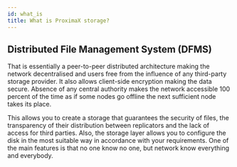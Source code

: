 ```yaml
---
id: what_is
title: What is ProximaX storage?
---
```


## Distributed File Management System (DFMS)

That is essentially a peer-to-peer distributed architecture making the network decentralised and users free from the influence of any third-party storage provider. It also allows client-side encryption making the data secure. Absence of any central authority makes the network accessible 100 percent of the time as if some nodes go offline the next sufficient node takes its place.

This allows you to create a storage that guarantees the security of files, the transparency of their distribution between replicators and the lack of access for third parties. Also, the storage layer allows you to configure the disk in the most suitable way in accordance with your requirements. One of the main features is that no one know no one, but network know everything and everybody.